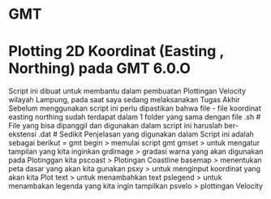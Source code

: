 # GMT
# Plotting 2D Koordinat (Easting , Northing) pada GMT 6.0.O
Script ini dibuat untuk membantu dalam pembuatan Plottingan  Velocity wilayah Lampung, pada saat saya sedang melaksanakan Tugas Akhir
Sebelum menggunakan script ini perlu dipastikan bahwa file - file koordinat easting northing sudah terdapat dalam 1 folder yang sama dengan file .sh #
File yang bisa dipanggil dan digunakan dalam script ini haruslah ber-ekstensi .dat #
Sedikit Penjelasan yang digunakan dalam Script ini adalah sebagai berikut =
  gmt begin > memulai script gmt
  gmset > untuk mengatur tampilan yang kita inginkan
  grdimage > gradasi warna yang akan digunakan pada Plotinggan kita
  pscoast > Plotingan Coastline
  basemap > menentukan peta dasar yang akan kita gunakan
  psxy > untuk menginput koordinat yang akan kita Plot 
  text > untuk menambahkan text
  pslegend > untuk menambakan legenda yang kita ingin tampilkan 
  psvelo > plottingan Velocity


